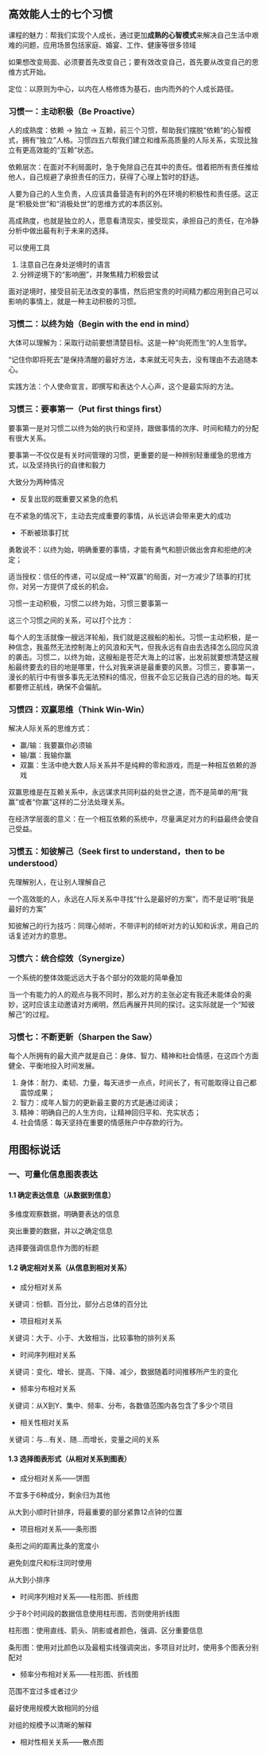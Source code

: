 ## 高效能人士的七个习惯

课程的魅力：帮我们实现个人成长，通过更加**成熟的心智模式**来解决自己生活中艰难的问题，应用场景包括家庭、婚宴、工作、健康等很多领域

如果想改变局面、必须要首先改变自己；要有效改变自己，首先要从改变自己的思维方式开始。

定位：以原则为中心，以内在人格修炼为基石，由内而外的个人成长路径。


### 习惯一：主动积极（Be Proactive）

人的成熟度：依赖 -> 独立 -> 互赖，前三个习惯，帮助我们摆脱“依赖”的心智模式，拥有“独立”人格。习惯四五六帮我们建立和维系高质量的人际关系，实现比独立有更高效能的“互赖”状态。


依赖层次：在面对不利局面时，急于免除自己在其中的责任。借着把所有责任推给他人，自己规避了承担责任的压力，获得了心理上暂时的舒适。


人要为自己的人生负责，人应该具备营造有利的外在环境的积极性和责任感。这正是“积极处世”和“消极处世”的思维方式的本质区别。


高成熟度，也就是独立的人，愿意看清现实，接受现实，承担自己的责任，在冷静分析中做出最有利于未来的选择。

可以使用工具

1. 注意自己在身处逆境时的语言
2. 分辨逆境下的“影响圈”，并聚焦精力积极尝试

面对逆境时，接受目前无法改变的事情，然后把宝贵的时间精力都应用到自己可以影响的事情上，就是一种主动积极的习惯。

### 习惯二：以终为始（Begin with the end in mind）

大体可以理解为：采取行动前要想清楚目标。这是一种“向死而生”的人生哲学。

“记住你即将死去”是保持清醒的最好方法，本来就无可失去，没有理由不去追随本心。

实践方法：个人使命宣言，即撰写和表达个人心声，这个是最实际的方法。

### 习惯三：要事第一（Put first things first）

要事第一是对习惯二以终为始的执行和坚持，跟做事情的次序、时间和精力的分配有很大关系。

要事第一不仅仅是有关时间管理的习惯，更重要的是一种辨别轻重缓急的思维方式，以及坚持执行的自律和毅力

大致分为两种情况

- 反复出现的既重要又紧急的危机

在不紧急的情况下，主动去完成重要的事情，从长远讲会带来更大的成功


- 不断被琐事打扰

勇敢说不：以终为始，明确重要的事情，才能有勇气和胆识做出舍弃和拒绝的决定；

适当授权：信任的传递，可以促成一种“双赢”的局面，对一方减少了琐事的打扰你，对另一方提供了成长的机会。



习惯一主动积极，习惯二以终为始，习惯三要事第一

这三个习惯之间的关系，可以打个比方：

每个人的生活就像一艘远洋轮船，我们就是这艘船的船长。习惯一主动积极，是一种信念，我虽然无法控制海上的风浪和天气，但我永远有自由去选择怎么回应风浪的袭击。习惯二，以终为始，这艘船是苍茫大海上的过客，出发前就要想清楚这艘船最终要去的目的地是哪里，什么对我来讲是最重要的风景。习惯三，要事第一，漫长的航行中有很多事先无法预料的情况，但我不会忘记我自己选的目的地。每天都要修正航线，确保不会偏航。


### 习惯四：双赢思维（Think Win-Win）

解决人际关系的思维方式：

- 赢/输：我要赢你必须输
- 输/赢：我输你赢
- 双赢：生活中绝大数人际关系并不是纯粹的零和游戏，而是一种相互依赖的游戏

双赢思维是在互赖关系中，永远谋求共同利益的处世之道，而不是简单的用“我赢”或者“你赢”这样的二分法处理关系。

在经济学层面的意义：在一个相互依赖的系统中，尽量满足对方的利益最终会使自己受益。


### 习惯五：知彼解己（Seek first to understand，then to be understood）

先理解别人，在让别人理解自己


一个高效能的人，永远在人际关系中寻找“什么是最好的方案”，而不是证明“我是最好的方案”


知彼解己的行为技巧：同理心倾听，不带评判的倾听对方的认知和诉求，用自己的话复述对方的意思。

### 习惯六：统合综效（Synergize）

一个系统的整体效能远远大于各个部分的效能的简单叠加

当一个有能力的人的观点与我不同时，那么对方的主张必定有我还未能体会的奥妙，这时应该主动邀请对方阐明，然后再展开共同的探讨。这实际就是一个“知彼解己”的过程。


### 习惯七：不断更新（Sharpen the Saw）

每个人所拥有的最大资产就是自己：身体、智力、精神和社会情感，在这四个方面健全、平衡地投入时间发展。

1. 身体：耐力、柔韧、力量，每天进步一点点，时间长了，有可能取得让自己都震惊成果；
2. 智力：成年人智力的更新最主要的方式是通过阅读；
3. 精神：明确自己的人生方向，让精神回归平和、充实状态；
4. 社会情感：每天坚持在重要的情感账户中存款的行为。


## 用图标说话


### 一、可量化信息图表表达

#### 1.1 确定表达信息（从数据到信息）

多维度观察数据，明确要表达的信息

突出重要的数据，并以之确定信息

选择要强调信息作为图的标题



#### 1.2 确定相对关系（从信息到相对关系）

- 成分相对关系

关键词：份额、百分比，部分占总体的百分比


- 项目相对关系

关键词：大于、小于、大致相当，比较事物的排列关系

- 时间序列相对关系

关键词：变化、增长、提高、下降、减少，数据随着时间推移所产生的变化

- 频率分布相对关系

关键词：从X到Y、集中、频率、分布，各数值范围内各包含了多少个项目

- 相关性相对关系

关键词：与...有关、随...而增长，变量之间的关系


#### 1.3 选择图表形式（从相对关系到图表）

- 成分相对关系——饼图

不宜多于6种成分，剩余归为其他

从大到小顺时针排序，将最重要的部分紧靠12点钟的位置


- 项目相对关系——条形图

条形之间的距离比条的宽度小

避免刻度尺和标注同时使用

从大到小排序

- 时间序列相对关系——柱形图、折线图

少于8个时间段的数据信息使用柱形图，否则使用折线图

柱形图：使用直线、箭头、阴影或者颜色，强调、区分重要信息

条形图：使用对比颜色以及最粗实线强调突出，多项目对比时，使用多个图表分别配对

- 频率分布相对关系——柱形图、折线图

范围不宜过多或者过少

最好使用规模大致相同的分组

对组的规模予以清晰的解释

- 相对性相关关系——散点图







